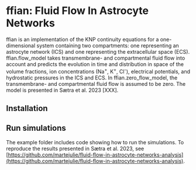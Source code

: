 # ffian: Fluid Flow In Astrocyte Networks

ffian is an implementation of the KNP continuity equations for a 
one-dimensional system containing two compartments: 
one representing an astrocyte network (ICS) and one representing the
extracellular space (ECS). ffian.flow\_model takes transmembrane- and
compartmental fluid flow into account and predicts the evolution in time
and distribution in space of the volume fractions, 
ion concentrations (Na<sup>+</sup>, K<sup>+</sup>, Cl<sup>-</sup>), 
electrical potentials, and hydrostatic
pressures in the ICS and ECS. In ffian.zero\_flow\_model, 
the transmembrane- and compartmental fluid flow is assumed to be zero.
The model is presented in Sætra et al. 2023 [XXX].

## Installation

## Run simulations

The example folder includes code showing how to run the simulations. 
To reproduce the results presented in Sætra et al. 2023, see
[https://github.com/martejulie/fluid-flow-in-astrocyte-networks-analysis](https://github.com/martejulie/fluid-flow-in-astrocyte-networks-analysis).
